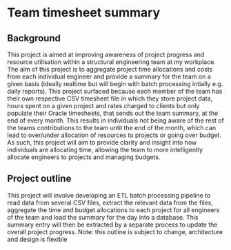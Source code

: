 # Team timesheet summary

## Background
This project is aimed at improving awareness of project progress and resource utilisation within a structural engineering team at my workplace. The aim of this project is to aggregate project time allocations and costs from each individual engineer and provide a summary for the team on a given basis (ideally realtime but will begin with batch processing intially e.g. daily reports). This project surfaced because each member of the team has their own respective CSV timesheet file in which they store project data, hours spent on a given project and rates charged to clients but only populate their Oracle timesheets, that sends out the team summary, at the end of every month. This results in individuals not being aware of the rest of the teams contributions to the team until the end of the month, which can lead to over/under allocation of resources to projects or going over budget. As such, this project will aim to provide clarity and insight into how individuals are allocating time, allowing the team to more intelligently allocate engineers to projects and managing budgets. 

## Project outline
This project will involve developing an ETL batch processing pipeline to read data from several CSV files, extract the relevant data from the files, aggregate the time and budget allocations to each project for all engineers of the team and load the summary for the day into a database. This summary entry will then be extracted by a separate process to update the overall project progress. Note: this outline is subject to change, architecture and design is flexible 
